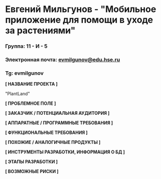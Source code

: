# Евгений Мильгунов - "Мобильное приложение для помощи в уходе за растениями"

### Группа: 11 - И - 5
### Электронная почта: evmilgunov@edu.hse.ru
### Tg: evmilgunov


**[ НАЗВАНИЕ ПРОЕКТА ]**

"PlantLand"

**[ ПРОБЛЕМНОЕ ПОЛЕ ]**



**[ ЗАКАЗЧИК / ПОТЕНЦИАЛЬНАЯ АУДИТОРИЯ ]**



**[ АППАРАТНЫЕ / ПРОГРАММНЫЕ ТРЕБОВАНИЯ ]**



**[ ФУНКЦИОНАЛЬНЫЕ ТРЕБОВАНИЯ ]**



**[ ПОХОЖИЕ / АНАЛОГИЧНЫЕ ПРОДУКТЫ ]**



**[ ИНСТРУМЕНТЫ РАЗРАБОТКИ, ИНФОРМАЦИЯ О БД ]**



**[ ЭТАПЫ РАЗРАБОТКИ ]**



**[ ВОЗМОЖНЫЕ РИСКИ ]**

